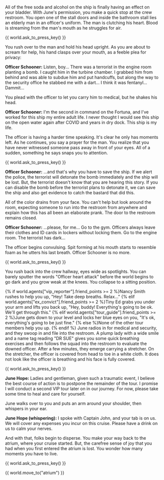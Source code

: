 All of the free soda and alcohol on the ship is finally having an effect on your bladder. With June's permission, you make a quick stop at the crew restroom. You open one of the stall doors and inside the bathroom stall lies an elderly man in an officer's uniform. The man is clutching his heart. Blood is streaming from the man's mouth as he struggles for air.

{{ world.ask_to_press_key() }}

You rush over to the man and hold his head upright. As you are about to scream for help, his hand clasps over your mouth, as a feeble plea for privacy:

**Officer Schooner:** Listen, boy... There was a terrorist in the engine room planting a bomb. I caught him in the turbine chamber. I grabbed him from behind and was able to subdue him and put handcuffs, but along the way to the security office he stabbed me with a dart... I think it was fentanyl... Dammit...

You plead with the officer to let you carry him to medical, but he shakes his head.

**Officer Schooner:** I'm the second in command on the Fortuna, and I've worked for this ship my entire adult life. I never thought I would see this ship on the open water again after COVID and years in dry dock. This ship is my life.

The officer is having a harder time speaking. It's clear he only has moments left. As he continues, you say a prayer for the man. You realize that you have never witnessed someone pass away in front of your eyes. All of a sudden, something he says snaps you to attention.

{{ world.ask_to_press_key() }}

**Officer Schooner:** ...and that's why you have to save the ship. If we alert the police, the terrorist will detonate the bomb immediately and the ship will be lost. But, the terrorist doesn't know that you are hearing this story. If you can disable the bomb before the terrorist plans to detonate it, we can save the ship and also get evidence to catch the bastard that did this.

All of the color drains from your face. You can't help but look around the room, expecting someone to run into the restroom from anywhere and explain how this has all been an elaborate prank. The door to the restroom remains closed.

**Officer Schooner:** ...please, for me... Go to the gym. Officers always leave their clothes and ID cards in lockers without locking them. Go to the engine room. The terrorist has dark...

The officer begins convulsing. Spit forming at his mouth starts to resemble foam as he utters his last breath. Officer Schooner is no more.

{{ world.ask_to_press_key() }}

You rush back into the crew hallway, eyes wide as spotlights. You can barely sputter the words "Officer heart attack" before the world begins to go dark and you grow weak at the knees. You collapse to a sitting position.

{% if world.agents["vip_reporter"].friend_points >= 2 %}Nancy Smith rushes to help you up, "Hey! Take deep breaths. Relax..."
{% elif world.agents["ex_convict"].friend_points >= 2 %}Tiny Ed grabs you under your arm and lifts you back up, "Hey, buddy! Everything's going to be ok. We'll get through this."
{% elif world.agents["tour_guide"].friend_points >= 2 %}June gets down to your level and locks her blue eyes on you, "It's ok, everything's going to be just fine."
{% else %}None of the other tour members help you up.
{% endif %} June radios in for medical and security, and they swoop in and file into the restroom. A plump lady with a wide smile and a name tag reading "DR SUE" gives you some quick breathing exercises and then follows the squad into the restroom to evaluate the downed officer. After a few minutes, they emerge carrying a stretcher. On the stretcher, the officer is covered from head to toe in a white cloth. It does not look like the officer is breathing and his face is fully covered.

{{ world.ask_to_press_key() }}

**June Hope:** Ladies and gentleman, given such a traumatic event, I believe the best course of action is to postpone the remainder of the tour. I promise I will conduct a second VIP tour later on in our journey. For now, please take some time to heal and care for yourself.

June walks over to you and puts an arm around your shoulder, then whispers in your ear.

**June Hope (whispering):** I spoke with Captain John, and your tab is on us. We will cover any expenses you incur on this cruise. Please have a drink on us to calm your nerves.

And with that, folks begin to disperse. You make your way back to the atrium, where your cruise started. But, the carefree sense of joy that you had when you first entered the atrium is lost. You wonder how many moments you have to live.

{{ world.ask_to_press_key() }}

{{ world.move_to("atrium") }}
